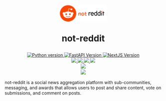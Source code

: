 <h1 align="center">
  <img src="docs/img/logo.png" width="30%" />

not-reddit
</h1>

<p align="center">
    <a href="https://python.org">
        <img src="https://img.shields.io/badge/python-v3.11-blue.svg?logo=python&logoColor=white&label=python" alt="Python version">
    </a>
    <a href="https://fastapi.tiangolo.com/">
        <img src="https://img.shields.io/badge/FastAPI-0.95.1%20-gree.svg?logo=fastapi&logoColor=white&label=fastapi" alt="FastAPI Version">
    </a>
    <a href="https://nextjs.org/">
        <img src="https://img.shields.io/badge/13-black.svg?logo=nextdotjs&logoColor=white&label=next.js" alt="NextJS Version">
    </a>
    <br/>
    <a href="https://github.com/stoyanK7/not-reddit/actions/workflows/pytest.yml">
        <img src="https://github.com/stoyanK7/not-reddit/actions/workflows/pytest.yml/badge.svg"/>
    </a>
    <a href="https://github.com/stoyanK7/not-reddit/actions/workflows/flake8.yml">
        <img src="https://github.com/stoyanK7/not-reddit/actions/workflows/flake8.yml/badge.svg"/>
    </a>
    <a href="https://github.com/stoyanK7/not-reddit/actions/workflows/eslint.yml">
        <img src="https://github.com/stoyanK7/not-reddit/actions/workflows/eslint.yml/badge.svg"/>
    </a>
    <a href="https://github.com/stoyanK7/not-reddit/actions/workflows/shellcheck.yml">
        <img src="https://github.com/stoyanK7/not-reddit/actions/workflows/shellcheck.yml/badge.svg"/>
    </a>
    <br/>
    <a href="https://github.com/stoyanK7/not-reddit/actions/workflows/deploy.yml">
        <img src="https://github.com/stoyanK7/not-reddit/actions/workflows/deploy.yml/badge.svg"/>
    </a>
    <br/>
    <a href="https://www.gnu.org/licenses/gpl-3.0">
        <img src="https://img.shields.io/badge/License-GPLv3-blue.svg"/>
    </a>
</p>

not-reddit is a social news aggregation platform with sub-communities, messaging, and awards that
allows users to post and share content, vote on submissions, and comment on posts.
